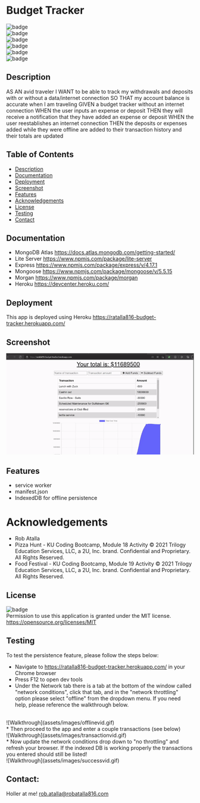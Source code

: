 # Budget Tracker

  ![badge](https://img.shields.io/github/languages/top/ratalla816/budget-tracker)
  <br> 
  ![badge](https://img.shields.io/github/languages/count/ratalla816/budget-tracker)
  <br>
  ![badge](https://img.shields.io/github/issues/ratalla816/budget-tracker)
  <br>
  ![badge](https://img.shields.io/github/issues-closed/ratalla816/budget-tracker)
  <br>
  ![badge](https://img.shields.io/github/last-commit/ratalla816/budget-tracker)
  <br>
  ![badge](https://img.shields.io/badge/license-MIT-important)
  
  ## Description
  
   AS AN avid traveler
  I WANT to be able to track my withdrawals and deposits with or without a data/internet connection
  SO THAT my account balance is accurate when I am traveling 
  GIVEN a budget tracker without an internet connection
  WHEN the user inputs an expense or deposit
  THEN they will receive a notification that they have added an expense or deposit
  WHEN the user reestablishes an internet connection
  THEN the deposits or expenses added while they were offline are added to their transaction history and their totals are updated
 
  ## Table of Contents
  - [Description](#description)
  - [Documentation](#documentation)
  - [Deployment](#deployment)
  - [Screenshot](#screenshot)
  - [Features](#features)
  - [Acknowledgements](#acknowledgements)
  - [License](#license)
  - [Testing](#testing)
  - [Contact](#contact)

  ## Documentation
  * MongoDB Atlas <https://docs.atlas.mongodb.com/getting-started/>
  * Lite Server <https://www.npmjs.com/package/lite-server>
  * Express <https://www.npmjs.com/package/express/v/4.17.1>
  * Mongoose <https://www.npmjs.com/package/mongoose/v/5.5.15>
  * Morgan <https://www.npmjs.com/package/morgan>
  * Heroku <https://devcenter.heroku.com/>
 
  ## Deployment
  This app is deployed using Heroku <https://ratalla816-budget-tracker.herokuapp.com/>

  ## Screenshot
  ![Screenshot](assets/images/budgetvid.gif)

  ## Features
  * service worker
  * manifest.json
  * IndexedDB for offline persistence 
    
  # Acknowledgements
  * Rob Atalla
  * Pizza Hunt - KU Coding Bootcamp, Module 18 Activity © 2021 Trilogy Education Services, LLC, a 2U, Inc. brand. Confidential and Proprietary. All Rights Reserved.
  * Food Festival - KU Coding Bootcamp, Module 19 Activity © 2021 Trilogy Education Services, LLC, a 2U, Inc. brand. Confidential and Proprietary. All Rights Reserved.

    
  ## License
  ![badge](https://img.shields.io/badge/license-MIT-important)
  <br>
  Permission to use this application is granted under the MIT license. <https://opensource.org/licenses/MIT>


  ## Testing
  To test the persistence feature, please follow the steps below:
  * Navigate to <https://ratalla816-budget-tracker.herokuapp.com/> in your Chrome browser
  * Press F12 to open dev tools
  * Under the Network tab there is a tab at the bottom of the window called "network conditions", click that tab, 
  and in the "network throttling" option please select "offline" from the dropdown menu. If you need help, please reference the walkthrough below. 
  <br>
  ![Walkthrough](assets/images/offlinevid.gif)
  <br>
  * Then proceed to the app and enter a couple transactions (see below)
  <br>
  ![Walkthrough](assets/images/transactionvid.gif)
  <br>
  * Now update the network conditions drop down to "no throttling" and refresh your browser. If the indexed DB is working properly the transactions you entered should still be listed!
  <br>
  ![Walkthrough](assets/images/successvid.gif)

  ## Contact:
  Holler at me! <a href="mailto:rob.atalla@robatalla816.com">rob.atalla@robatalla816.com</a>